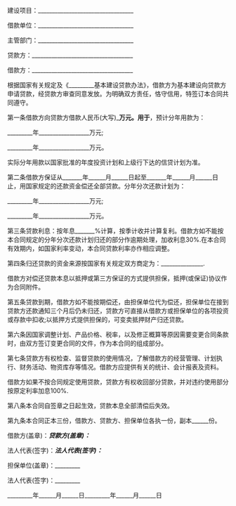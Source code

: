 
 


建设项目：__________________________________


借款单位：__________________________________


主管部门：__________________________________


贷款方：____________________________________


借款方：____________________________________


根据国家有关规定及《_________基本建设贷款办法》，借款方为基本建设向贷款方申请贷款，经贷款方审查同意发放。为明确双方责任，恪守信用，特签订本合同共同遵守。


第一条借款方向贷款方借款人民币(大写)_________________万元。用于________________，预计分年用款为：


_________年__________________万元;


_________年__________________万元。


实际分年用款以国家批准的年度投资计划和上级行下达的信贷计划为准。


第二条借款方保证从_______年______月______日起至_______年______月______日止，用国家规定的还款资金偿还全部贷款。分年分次还款计划为：


_________年__________________万元;


_________年__________________万元。


第三条贷款利息：按年息_______%计算，按季计收并计算复利。借款方如不能按本合同规定的分年分次还款计划归还的部分作逾期处理，加收利息30%.在本合同有效期内，如国家利率变动，本合同贷款利率亦作相应调整。


第四条归还贷款的资金来源按国家有关规定双方商定为：_______________.


借款方对偿还贷款本息以抵押或第三方保证的方式提供担保，抵押(或保证)协议作为合同附件。


第五条贷款到期，借款方如不能按期偿还，由担保单位代为偿还，担保单位在接到贷款方还款通知三个月后仍未归还，贷款方可直接从借款方或担保单位的各项投资或存款中扣收;以抵押方式提供担保的，可变卖抵押财产归还贷款。


第六条因国家调整计划、产品价格、税率，以及修正概算等原因需要变更合同条款时，由双方签订变更合同的文件，作为本合同的组成部分。


第七条贷款方有权检查、监督贷款的使用情况，了解借款方的经营管理、计划执行、财务活动、物资库存等情况。借款方应提供有关的统计、会计报表及资料。


借款方如果不按合同规定使用贷款，贷款方有权收回部分贷款，并对违约使用部分按原定利率加息100%.


第八条本合同自签章之日起生效，贷款本息全部清偿后失效。


第九条本合同正本三份，借款方、贷款方、担保单位各执一份，副本______份。


借款方(盖章)：___________贷款方(盖章)：___________


法人代表(签字)：_________法人代表(签字)：_________


担保单位(盖章)：_________


法人代表(签字)：_________


_________年______月______日_________年______月______日
 


 

 
 
 
 
 
  


  
 

  


  


  
 
 
 
 

